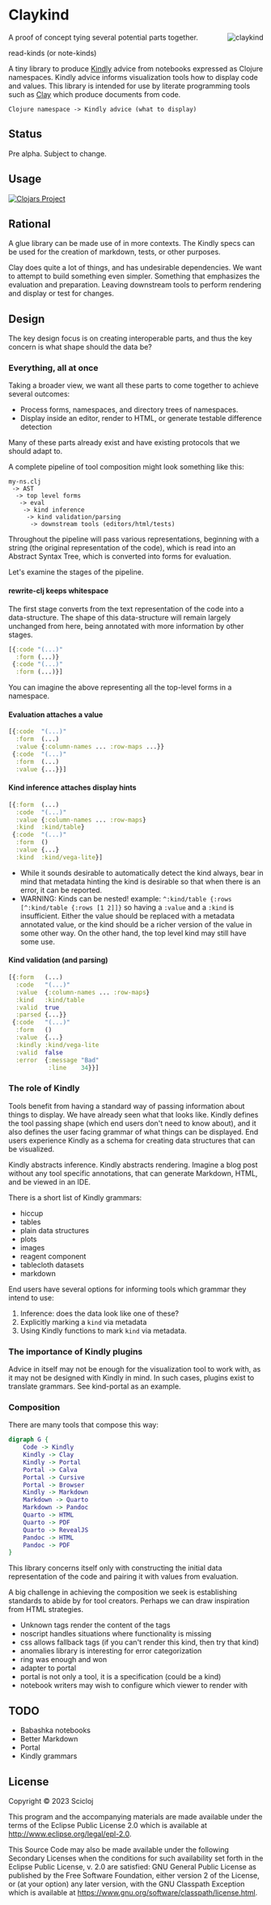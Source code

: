 # Claykind

<img src="claykind.png" alt="claykind" align="right"/>

A proof of concept tying several potential parts together.

read-kinds (or note-kinds)

A tiny library to produce [Kindly](https://scicloj.github.io/kindly/) advice from notebooks expressed as Clojure namespaces.
Kindly advice informs visualization tools how to display code and values.
This library is intended for use by literate programming tools
such as [Clay](https://github.com/scicloj/clay) which produce documents from code.

```
Clojure namespace -> Kindly advice (what to display)
```

## Status

Pre alpha. Subject to change.

## Usage

[![Clojars Project](https://img.shields.io/clojars/v/org.scicloj/read-kindly.svg)](https://clojars.org/org.scicloj/read-kindly)

## Rational

A glue library can be made use of in more contexts.
The Kindly specs can be used for the creation of markdown, tests, or other purposes.

Clay does quite a lot of things, and has undesirable dependencies.
We want to attempt to build something even simpler.
Something that emphasizes the evaluation and preparation.
Leaving downstream tools to perform rendering and display or test for changes.

## Design

The key design focus is on creating interoperable parts,
and thus the key concern is what shape should the data be?

### Everything, all at once

Taking a broader view, we want all these parts to come together to achieve several outcomes:

* Process forms, namespaces, and directory trees of namespaces.
* Display inside an editor, render to HTML, or generate testable difference detection

Many of these parts already exist and have existing protocols that we should adapt to.

A complete pipeline of tool composition might look something like this:

```
my-ns.clj
 -> AST
  -> top level forms
   -> eval
    -> kind inference
     -> kind validation/parsing
      -> downstream tools (editors/html/tests)
```

Throughout the pipeline will pass various representations,
beginning with a string (the original representation of the code),
which is read into an Abstract Syntax Tree,
which is converted into forms for evaluation.

Let's examine the stages of the pipeline.

#### rewrite-clj keeps whitespace

The first stage converts from the text representation of the code into a data-structure.
The shape of this data-structure will remain largely unchanged from here,
being annotated with more information by other stages.

```clojure
[{:code "(...)"
  :form (...)}
 {:code "(...)"
  :form (...)}]
```

You can imagine the above representing all the top-level forms in a namespace.

#### Evaluation attaches a value

```clojure
[{:code  "(...)"
  :form  (...)
  :value {:column-names ... :row-maps ...}}
 {:code  "(...)"
  :form  (...)
  :value {...}}]
```

#### Kind inference attaches display hints

```clojure
[{:form  (...)
  :code  "(...)"
  :value {:column-names ... :row-maps}
  :kind  :kind/table}
 {:code  "(...)"
  :form  ()
  :value {...}
  :kind  :kind/vega-lite}]
```

* While it sounds desirable to automatically detect the kind always, bear in mind that metadata hinting the kind is
  desirable so that when there is an error, it can be reported.
* WARNING: Kinds can be nested! example: `^:kind/table {:rows [^:kind/table {:rows [1 2]]}` so having a `:value` and
  a `:kind` is insufficient. Either the value should be replaced with a metadata annotated value, or the kind should be
  a richer version of the value in some other way. On the other hand, the top level kind may still have some use.

#### Kind validation (and parsing)

```clojure
[{:form   (...)
  :code   "(...)"
  :value  {:column-names ... :row-maps}
  :kind   :kind/table
  :valid  true
  :parsed {...}}
 {:code   "(...)"
  :form   ()
  :value  {...}
  :kindly :kind/vega-lite
  :valid  false
  :error  {:message "Bad"
           :line    34}}]
```

### The role of Kindly

Tools benefit from having a standard way of passing information about things to display.
We have already seen what that looks like.
Kindly defines the tool passing shape (which end users don't need to know about),
and it also defines the user facing grammar of what things can be displayed.
End users experience Kindly as a schema for creating data structures that can be visualized.

Kindly abstracts inference.
Kindly abstracts rendering.
Imagine a blog post without any tool specific annotations,
that can generate Markdown, HTML, and be viewed in an IDE.

There is a short list of Kindly grammars:

* hiccup
* tables
* plain data structures
* plots
* images
* reagent component
* tablecloth datasets
* markdown

End users have several options for informing tools which grammar they intend to use:

1. Inference: does the data look like one of these?
2. Explicitly marking a `kind` via metadata
3. Using Kindly functions to mark `kind` via metadata.

### The importance of Kindly plugins

Advice in itself may not be enough for the visualization tool to work with,
as it may not be designed with Kindly in mind.
In such cases, plugins exist to translate grammars.
See kind-portal as an example.

### Composition

There are many tools that compose this way:

```dot
digraph G {
    Code -> Kindly
    Kindly -> Clay
    Kindly -> Portal
    Portal -> Calva
    Portal -> Cursive
    Portal -> Browser
    Kindly -> Markdown
    Markdown -> Quarto
    Markdown -> Pandoc
    Quarto -> HTML
    Quarto -> PDF
    Quarto -> RevealJS
    Pandoc -> HTML
    Pandoc -> PDF
}
```

This library concerns itself only with constructing the initial data representation of the code and pairing it with
values from evaluation.

A big challenge in achieving the composition we seek is establishing standards to abide by for tool creators.
Perhaps we can draw inspiration from HTML strategies.

* Unknown tags render the content of the tags
* noscript handles situations where functionality is missing
* css allows fallback tags (if you can't render this kind, then try that kind)
* anomalies library is interesting for error categorization
* ring was enough and won
* adapter to portal
* portal is not only a tool, it is a specification (could be a kind)
* notebook writers may wish to configure which viewer to render with

## TODO

* Babashka notebooks
* Better Markdown
* Portal
* Kindly grammars


## License

Copyright © 2023 Scicloj

This program and the accompanying materials are made available under the
terms of the Eclipse Public License 2.0 which is available at
http://www.eclipse.org/legal/epl-2.0.

This Source Code may also be made available under the following Secondary
Licenses when the conditions for such availability set forth in the Eclipse
Public License, v. 2.0 are satisfied: GNU General Public License as published by
the Free Software Foundation, either version 2 of the License, or (at your
option) any later version, with the GNU Classpath Exception which is available
at https://www.gnu.org/software/classpath/license.html.
